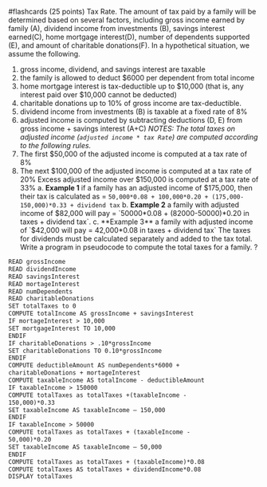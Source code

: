 #flashcards 
(25 points) Tax Rate. The amount of tax paid by a family will be determined based on several factors, including gross income earned by family (A), dividend income from investments (B), savings interest earned(C), home mortgage interest(D), number of dependents supported (E), and amount of charitable donations(F). In a hypothetical situation, we assume the following. 
1. gross income, dividend, and savings interest are taxable 
2. the family is allowed to deduct $6000 per dependent from total income 
3. home mortgage interest is tax-deductible up to $10,000 (that is, any interest paid over $10,000 cannot be deducted) 
4.  charitable donations up to 10% of gross income are tax-deductible. 
5. dividend income from investments (B) is taxable at a fixed rate of 8% 
6. adjusted income is computed by subtracting deductions (D, E) from gross income + savings interest (A+C) 
*NOTES: The total taxes on adjusted income (`adjusted income * tax Rate`) are computed according to the following rules.* 
1. The first $50,000 of the adjusted income is computed at a tax rate of 8% 
2. The next $100,000 of the adjusted income is computed at a tax rate of 20% Excess adjusted income over $150,000 is computed at a tax rate of 33% 
	a. **Example 1** if a family has an adjusted income of $175,000, then their tax is calculated as = `50,000*0.08 + 100,000*0.20 + (175,000-150,000)*0.33 + dividend tax`
	b. **Example 2** a family with adjusted income of $82,000 will pay = `50000*0.08 + (82000-50000)*0.20 in taxes + dividend tax`. 
	c. **Example 3** a family with adjusted income of `$42,000 will pay = 42,000*0.08 in taxes + dividend tax`
The taxes for dividends must be calculated separately and added to the tax total. Write a program in pseudocode to compute the total taxes for a family.
?
``` md
READ grossIncome
READ dividendIncome
READ savingsInterest
READ mortageInterest
READ numDependents
READ charitableDonations
SET totalTaxes to 0
COMPUTE totalIncome AS grossIncome + savingsInterest
IF mortageInterest > 10,000
SET mortgageInterest TO 10,000
ENDIF
IF charitableDonations > .10*grossIncome
SET charitableDonations TO 0.10*grossIncome
ENDIF
COMPUTE deductibleAmount AS numDependents*6000 +
charitableDonations + mortageInterest
COMPUTE taxableIncome AS totalIncome - deductibleAmount
IF taxableIncome > 150000
COMPUTE totalTaxes as totalTaxes +(taxableIncome -
150,000)*0.33
SET taxableIncome AS taxableIncome – 150,000
ENDIF
IF taxableIncome > 50000
COMPUTE totalTaxes as totalTaxes + (taxableIncome -
50,000)*0.20
SET taxableIncome AS taxableIncome – 50,000
ENDIF
COMPUTE totalTaxes as totalTaxes + (taxableIncome)*0.08
COMPUTE totalTaxes AS totalTaxes + dividendIncome*0.08
DISPLAY totalTaxes
```